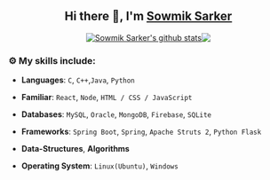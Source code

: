 <div align="center">
    <h2>Hi there 👋, I'm <a href="https://www.linkedin.com/in/sowmik-sarker/">Sowmik Sarker</a></h2>
</div>
<div align="center">
<a href="https://github.com/Sowmik23"><img align="center" src="https://github-readme-stats.vercel.app/api?username=Sowmik23&show_icons=true&hide=issues&include_all_commits=true&theme=buefy&hide_border=true" alt="Sowmik Sarker's github stats"" /></a><a href="https://github.com/Sowmik23"><img align="center" src="https://github-readme-stats.vercel.app/api/top-langs/?username=Sowmik23&layout=compact&theme=buefy&hide_border=true&langs_count=8" /></a>
</div>

<!--
<div align="center">
    <a href="https://github.com/sowmik23"><img align="center" src=https://github-readme-stats.vercel.app/api?username=Sowmik23&show_icons=true&hide=issues&theme=buefy" alt="My github stats" /></a>
    <a href="https://github.com/sowmik23"><img align="center" src="https://github-readme-stats.vercel.app/api/top-langs/?username=Sowmik23&layout=compact&theme=buefy&langs_count=8" /></a>
</div>
-->

### :gear: My skills include:

- **Languages**: `C`, `C++`,`Java`, `Python`
 
- **Familiar**: `React`, `Node`, `HTML / CSS / JavaScript`

- **Databases**: `MySQL`, `Oracle`, `MongoDB`, `Firebase`, `SQLite`

- **Frameworks**: `Spring Boot`, `Spring`, `Apache Struts 2`, `Python Flask` 
    
- **Data-Structures**, **Algorithms**

- **Operating System**: `Linux(Ubuntu)`, `Windows`        
        
<!--   
<br>
<div align="center">
    <h2>🤝 Connect With Me 🤝</h2>
    <p><a href="https://github.com/Sowmik23" target="_blank"><img alt="Github" src="https://img.shields.io/badge/GitHub-%2312100E.svg?&style=for-the-badge&logo=Github&logoColor=white" /></a>&nbsp;<a href="https://www.linkedin.com/in/sowmik-sarker/" target="_blank"><img alt="LinkedIn" src="https://img.shields.io/badge/linkedin-%230077B5.svg?&style=for-the-badge&logo=linkedin&logoColor=white" /></a>&nbsp;<a href="https://leetcode.com/Sowmik_Sarker/" target="_blank"><img alt="LeetCode" src="https://img.shields.io/badge/LeetCode-%2312100E.svg?&style=for-the-badge&logo=LeetCode&logoColor=white" /></a>&nbsp;<a href="https://www.hackerrank.com/sowmiksarker_231" target="_blank"><img alt="HackerRank" src="https://img.shields.io/badge/HackerRank-%230077B5.svg?&style=for-the-badge&logo=HackerRank&logoColor=white" /></a></p>
</div>
  -->    
        
<!--
**Have a look on my [portfolio](https://sowmik23.github.io/My-Portfolio) .** 

- 🔭 I’m currently working on ...
- 🌱 I’m currently learning ...
- 👯 I’m looking to collaborate on ...
- 🤔 I’m looking for help with ...
- 💬 Ask me about ...
- 📫 How to reach me: ...
- 😄 Pronouns: ...
- ⚡ Fun fact: ...
-->
<!--
![Profile views](https://gpvc.arturio.dev/Sowmik23)
-->
